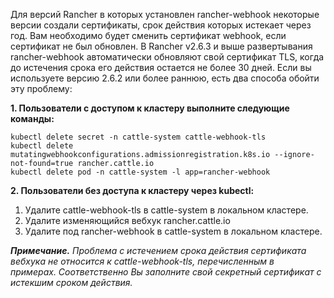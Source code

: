 Для версий Rancher в которых установлен rancher-webhook некоторые версии создали сертификаты, срок действия которых истекает через год. Вам необходимо будет сменить сертификат webhook, если сертификат не был обновлен.
В Rancher v2.6.3 и выше развертывания rancher-webhook автоматически обновляют свой сертификат TLS, когда до истечения срока его действия остается не более 30 дней. Если вы используете версию 2.6.2 или более раннюю, есть два способа обойти эту проблему:

**1. Пользователи с доступом к кластеру выполните следующие команды:**
```
kubectl delete secret -n cattle-system cattle-webhook-tls
kubectl delete mutatingwebhookconfigurations.admissionregistration.k8s.io --ignore-not-found=true rancher.cattle.io
kubectl delete pod -n cattle-system -l app=rancher-webhook
```

**2. Пользователи без доступа к кластеру через kubectl:**

1.	Удалите cattle-webhook-tls  в cattle-system в локальном кластере.
2.	Удалите изменяющийся вебхук rancher.cattle.io 
3.	Удалите под rancher-webhook в cattle-system в локальном кластере.


***Примечание.** Проблема с истечением срока действия сертификата вебхука не относится к cattle-webhook-tls,  перечисленным в примерах. Соответственно Вы заполните свой секретный сертификат с истекшим сроком действия.*
